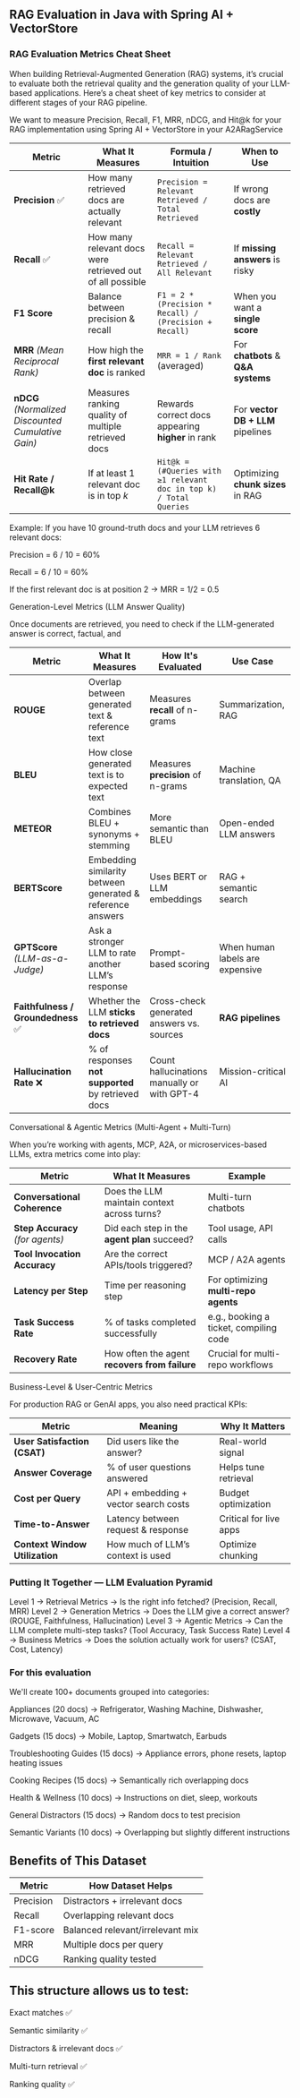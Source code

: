 ## RAG Evaluation in Java with Spring AI + VectorStore

### RAG Evaluation Metrics Cheat Sheet

When building Retrieval-Augmented Generation (RAG) systems, it’s crucial to evaluate both the retrieval quality and the generation quality of your LLM-based applications. Here’s a cheat sheet of key metrics to consider at different stages of your RAG pipeline.

We want to measure Precision, Recall, F1, MRR, nDCG, and Hit@k for your RAG implementation using Spring AI + VectorStore in your A2ARagService

| **Metric**                                         | **What It Measures**                                      | **Formula / Intuition**                                            | **When to Use**                     |
| -------------------------------------------------- | --------------------------------------------------------- | ------------------------------------------------------------------ | ----------------------------------- |
| **Precision** ✅                                    | How many retrieved docs are actually relevant             | `Precision = Relevant Retrieved / Total Retrieved`                 | If wrong docs are **costly**        |
| **Recall** ✅                                       | How many relevant docs were retrieved out of all possible | `Recall = Relevant Retrieved / All Relevant`                       | If **missing answers** is risky     |
| **F1 Score**                                       | Balance between precision & recall                        | `F1 = 2 * (Precision * Recall) / (Precision + Recall)`             | When you want a **single score**    |
| **MRR** *(Mean Reciprocal Rank)*                   | How high the **first relevant doc** is ranked             | `MRR = 1 / Rank` (averaged)                                        | For **chatbots** & **Q\&A systems** |
| **nDCG** *(Normalized Discounted Cumulative Gain)* | Measures ranking quality of multiple retrieved docs       | Rewards correct docs appearing **higher** in rank                  | For **vector DB + LLM** pipelines   |
| **Hit Rate / Recall\@k**                           | If at least 1 relevant doc is in top *k*                  | `Hit@k = (#Queries with ≥1 relevant doc in top k) / Total Queries` | Optimizing **chunk sizes** in RAG   |

Example:
If you have 10 ground-truth docs and your LLM retrieves 6 relevant docs:

Precision = 6 / 10 = 60%

Recall = 6 / 10 = 60%

If the first relevant doc is at position 2 → MRR = 1/2 = 0.5

Generation-Level Metrics (LLM Answer Quality)

Once documents are retrieved, you need to check if the LLM-generated answer is correct, factual, and


| **Metric**                        | **What It Measures**                                       | **How It's Evaluated**                      | **Use Case**                    |
| --------------------------------- | ---------------------------------------------------------- | ------------------------------------------- | ------------------------------- |
| **ROUGE**                         | Overlap between generated text & reference text            | Measures **recall** of n-grams              | Summarization, RAG              |
| **BLEU**                          | How close generated text is to expected text               | Measures **precision** of n-grams           | Machine translation, QA         |
| **METEOR**                        | Combines BLEU + synonyms + stemming                        | More semantic than BLEU                     | Open-ended LLM answers          |
| **BERTScore**                     | Embedding similarity between generated & reference answers | Uses BERT or LLM embeddings                 | RAG + semantic search           |
| **GPTScore** *(LLM-as-a-Judge)*   | Ask a stronger LLM to rate another LLM’s response          | Prompt-based scoring                        | When human labels are expensive |
| **Faithfulness / Groundedness** ✅ | Whether the LLM **sticks to retrieved docs**               | Cross-check generated answers vs. sources   | **RAG pipelines**               |
| **Hallucination Rate** ❌          | % of responses **not supported** by retrieved docs         | Count hallucinations manually or with GPT-4 | Mission-critical AI             |


Conversational & Agentic Metrics (Multi-Agent + Multi-Turn)

When you’re working with agents, MCP, A2A, or microservices-based LLMs, extra metrics come into play:

| **Metric**                       | **What It Measures**                          | **Example**                            |
| -------------------------------- | --------------------------------------------- | -------------------------------------- |
| **Conversational Coherence**     | Does the LLM maintain context across turns?   | Multi-turn chatbots                    |
| **Step Accuracy** *(for agents)* | Did each step in the **agent plan** succeed?  | Tool usage, API calls                  |
| **Tool Invocation Accuracy**     | Are the correct APIs/tools triggered?         | MCP / A2A agents                       |
| **Latency per Step**             | Time per reasoning step                       | For optimizing **multi-repo agents**   |
| **Task Success Rate**            | % of tasks completed successfully             | e.g., booking a ticket, compiling code |
| **Recovery Rate**                | How often the agent **recovers from failure** | Crucial for multi-repo workflows       |


Business-Level & User-Centric Metrics

For production RAG or GenAI apps, you also need practical KPIs:

| **Metric**                     | **Meaning**                           | **Why It Matters**     |
| ------------------------------ | ------------------------------------- | ---------------------- |
| **User Satisfaction (CSAT)**   | Did users like the answer?            | Real-world signal      |
| **Answer Coverage**            | % of user questions answered          | Helps tune retrieval   |
| **Cost per Query**             | API + embedding + vector search costs | Budget optimization    |
| **Time-to-Answer**             | Latency between request & response    | Critical for live apps |
| **Context Window Utilization** | How much of LLM’s context is used     | Optimize chunking      |


### Putting It Together — LLM Evaluation Pyramid

Level 1 → Retrieval Metrics → Is the right info fetched? (Precision, Recall, MRR)
Level 2 → Generation Metrics → Does the LLM give a correct answer? (ROUGE, Faithfulness, Hallucination)
Level 3 → Agentic Metrics → Can the LLM complete multi-step tasks? (Tool Accuracy, Task Success Rate)
Level 4 → Business Metrics → Does the solution actually work for users? (CSAT, Cost, Latency)

### For this evaluation

We'll create 100+ documents grouped into categories:

Appliances (20 docs) → Refrigerator, Washing Machine, Dishwasher, Microwave, Vacuum, AC

Gadgets (15 docs) → Mobile, Laptop, Smartwatch, Earbuds

Troubleshooting Guides (15 docs) → Appliance errors, phone resets, laptop heating issues

Cooking Recipes (15 docs) → Semantically rich overlapping docs

Health & Wellness (10 docs) → Instructions on diet, sleep, workouts

General Distractors (15 docs) → Random docs to test precision

Semantic Variants (10 docs) → Overlapping but slightly different instructions

## Benefits of This Dataset

| **Metric** | **How Dataset Helps**            |
| ---------- | -------------------------------- |
| Precision  | Distractors + irrelevant docs    |
| Recall     | Overlapping relevant docs        |
| F1-score   | Balanced relevant/irrelevant mix |
| MRR        | Multiple docs per query          |
| nDCG       | Ranking quality tested           |


## This structure allows us to test:

Exact matches ✅

Semantic similarity ✅

Distractors & irrelevant docs ✅

Multi-turn retrieval ✅

Ranking quality ✅